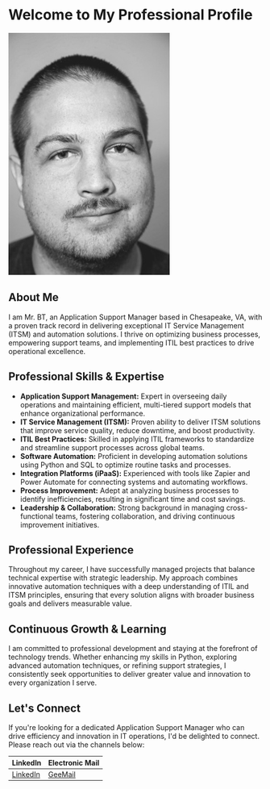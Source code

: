 # Welcome to My Professional Profile

![Profile Picture of Mr. BT](/images/me-sm.jpg)

## About Me

I am Mr. BT, an Application Support Manager based in Chesapeake, VA, with a proven track record in delivering exceptional IT Service Management (ITSM) and automation solutions. I thrive on optimizing business processes, empowering support teams, and implementing ITIL best practices to drive operational excellence.

## Professional Skills & Expertise

- **Application Support Management:** Expert in overseeing daily operations and maintaining efficient, multi-tiered support models that enhance organizational performance.
- **IT Service Management (ITSM):** Proven ability to deliver ITSM solutions that improve service quality, reduce downtime, and boost productivity.
- **ITIL Best Practices:** Skilled in applying ITIL frameworks to standardize and streamline support processes across global teams.
- **Software Automation:** Proficient in developing automation solutions using Python and SQL to optimize routine tasks and processes.
- **Integration Platforms (iPaaS):** Experienced with tools like Zapier and Power Automate for connecting systems and automating workflows.
- **Process Improvement:** Adept at analyzing business processes to identify inefficiencies, resulting in significant time and cost savings.
- **Leadership & Collaboration:** Strong background in managing cross-functional teams, fostering collaboration, and driving continuous improvement initiatives.

## Professional Experience

Throughout my career, I have successfully managed projects that balance technical expertise with strategic leadership. My approach combines innovative automation techniques with a deep understanding of ITIL and ITSM principles, ensuring that every solution aligns with broader business goals and delivers measurable value.

## Continuous Growth & Learning

I am committed to professional development and staying at the forefront of technology trends. Whether enhancing my skills in Python, exploring advanced automation techniques, or refining support strategies, I consistently seek opportunities to deliver greater value and innovation to every organization I serve.

## Let's Connect

If you're looking for a dedicated Application Support Manager who can drive efficiency and innovation in IT operations, I'd be delighted to connect. Please reach out via the channels below:

| **LinkedIn**                                            | **Electronic Mail**                    |
| ------------------------------------------------------- | -------------------------------------- |
| [LinkedIn](https://www.linkedin.com/in/brandonktaylor/) | [GeeMail](mailto:iammrbt+job@gmail.com) |

